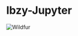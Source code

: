 # Ibzy-Jupyter
![Wildfur](https://github.com/user-attachments/assets/dcc4c999-483f-4fb9-aadf-a264ed7993b2)
